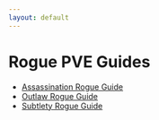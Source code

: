 ```yaml
---
layout: default
---
```


# Rogue PVE Guides

- [Assassination Rogue Guide](/guide/assassination)
- [Outlaw Rogue Guide](/guide/outlaw)
- [Subtlety Rogue Guide](/guide/subtlety)
